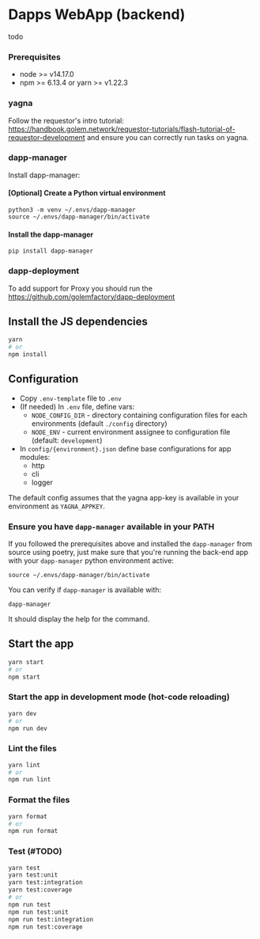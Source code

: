 # Dapps WebApp (backend)

todo

### Prerequisites
 - node >= v14.17.0
 - npm >= 6.13.4 or yarn >= v1.22.3

 ### yagna

 Follow the requestor's intro tutorial: https://handbook.golem.network/requestor-tutorials/flash-tutorial-of-requestor-development and ensure you can correctly run tasks on yagna.

 ### dapp-manager

Install dapp-manager:

#### [Optional] Create a Python virtual environment

```
python3 -m venv ~/.envs/dapp-manager
source ~/.envs/dapp-manager/bin/activate
```

#### Install the dapp-manager

```
pip install dapp-manager
```

### dapp-deployment

To add support for Proxy you should run the https://github.com/golemfactory/dapp-deployment


## Install the JS dependencies

```bash
yarn
# or
npm install
```

## Configuration

 - Copy `.env-template` file to `.env`
 - (If needed) In `.env` file, define vars:
   - `NODE_CONFIG_DIR` - directory containing configuration files for each environments (default `./config` directory)
   - `NODE_ENV` - current environment assignee to configuration file (default: `development`)
 - In `config/{environment}.json` define base configurations for app modules:
   - http
   - cli
   - logger

The default config assumes that the yagna app-key is available in your environment as `YAGNA_APPKEY`.

### Ensure you have `dapp-manager` available in your PATH

If you followed the prerequisites above and installed the `dapp-manager` from source using poetry, just make sure that you're running the back-end app with your `dapp-manager` python environment active:

```
source ~/.envs/dapp-manager/bin/activate
```

You can verify if `dapp-manager` is available with:

```
dapp-manager
```

It should display the help for the command.

## Start the app

```bash
yarn start
# or
npm start
```

### Start the app in development mode (hot-code reloading)

```bash
yarn dev
# or
npm run dev
```

### Lint the files

```bash
yarn lint
# or
npm run lint
```

### Format the files

```bash
yarn format
# or
npm run format
```

### Test (#TODO)

```bash
yarn test
yarn test:unit
yarn test:integration
yarn test:coverage
# or
npm run test
npm run test:unit
npm run test:integration
npm run test:coverage
```
